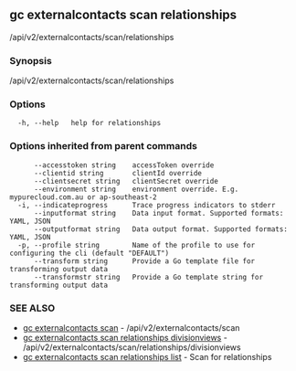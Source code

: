 ## gc externalcontacts scan relationships

/api/v2/externalcontacts/scan/relationships

### Synopsis

/api/v2/externalcontacts/scan/relationships

### Options

```
  -h, --help   help for relationships
```

### Options inherited from parent commands

```
      --accesstoken string    accessToken override
      --clientid string       clientId override
      --clientsecret string   clientSecret override
      --environment string    environment override. E.g. mypurecloud.com.au or ap-southeast-2
  -i, --indicateprogress      Trace progress indicators to stderr
      --inputformat string    Data input format. Supported formats: YAML, JSON
      --outputformat string   Data output format. Supported formats: YAML, JSON
  -p, --profile string        Name of the profile to use for configuring the cli (default "DEFAULT")
      --transform string      Provide a Go template file for transforming output data
      --transformstr string   Provide a Go template string for transforming output data
```

### SEE ALSO

* [gc externalcontacts scan](gc_externalcontacts_scan.html)	 - /api/v2/externalcontacts/scan
* [gc externalcontacts scan relationships divisionviews](gc_externalcontacts_scan_relationships_divisionviews.html)	 - /api/v2/externalcontacts/scan/relationships/divisionviews
* [gc externalcontacts scan relationships list](gc_externalcontacts_scan_relationships_list.html)	 - Scan for relationships


